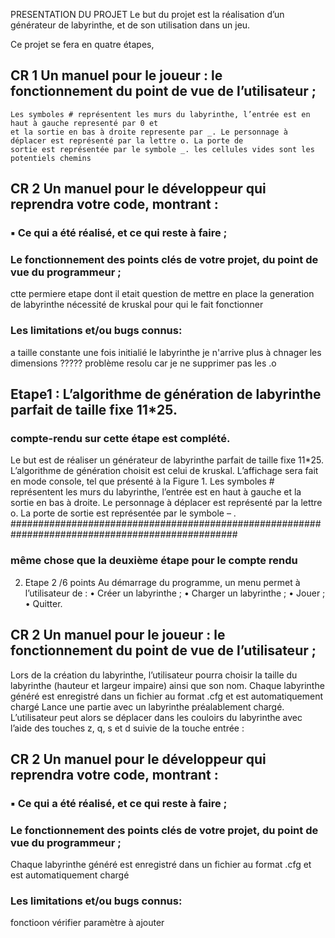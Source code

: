 PRESENTATION DU PROJET
Le but du projet est la réalisation d’un générateur de labyrinthe, et de son utilisation dans un
jeu.

Ce projet se fera en quatre étapes,

## CR 1 Un manuel pour le joueur : le fonctionnement du point de vue de l’utilisateur ;
    Les symboles # représentent les murs du labyrinthe, l’entrée est en haut à gauche representé par 0 et 
    et la sortie en bas à droite represente par _. Le personnage à déplacer est représenté par la lettre o. La porte de
    sortie est représentée par le symbole _. les cellules vides sont les potentiels chemins

## CR 2 Un manuel pour le développeur qui reprendra votre code, montrant :
### ▪ Ce qui a été réalisé, et ce qui reste à faire ;

### Le fonctionnement des points clés de votre projet, du point de vue du programmeur ;

ctte permiere etape dont il etait question de mettre en place la generation de labyrinthe nécessité de kruskal pour qui le fait fonctionner

### Les limitations et/ou bugs connus:
a taille constante une fois initialié le labyrinthe je n'arrive plus à chnager les dimensions ????? problème resolu car je ne supprimer pas les .o

## Etape1 : L’algorithme de génération de labyrinthe parfait de taille fixe 11*25.
### compte-rendu sur cette étape est complété.
Le but est de réaliser un générateur de labyrinthe parfait de taille fixe 11*25. L’algorithme de
génération choisit est celui de kruskal. L’affichage sera fait en mode console, tel que présenté
à la Figure 1. Les symboles # représentent les murs du labyrinthe, l’entrée est en haut à gauche
et la sortie en bas à droite. Le personnage à déplacer est représenté par la lettre o. La porte de
sortie est représentée par le symbole –
.
#################################################################################################
### même chose que la deuxième étape pour le compte rendu
2. Etape 2 /6 points
Au démarrage du programme, un menu permet à l’utilisateur de :
• Créer un labyrinthe ;
• Charger un labyrinthe ;
• Jouer ;
• Quitter.

## CR 2 Un manuel pour le joueur : le fonctionnement du point de vue de l’utilisateur ;
Lors de la création du labyrinthe, l’utilisateur pourra choisir la taille du labyrinthe (hauteur et
largeur impaire) ainsi que son nom.
 Chaque labyrinthe généré est enregistré dans un fichier au
format .cfg et est automatiquement chargé
Lance une partie avec un labyrinthe préalablement chargé. L’utilisateur peut alors se déplacer
dans les couloirs du labyrinthe avec l’aide des touches z, q, s et d suivie de la touche entrée :
## CR 2 Un manuel pour le développeur qui reprendra votre code, montrant :
### ▪ Ce qui a été réalisé, et ce qui reste à faire ;

### Le fonctionnement des points clés de votre projet, du point de vue du programmeur ;
 Chaque labyrinthe généré est enregistré dans un fichier au
format .cfg et est automatiquement chargé
### Les limitations et/ou bugs connus:
fonctioon vérifier paramètre à ajouter